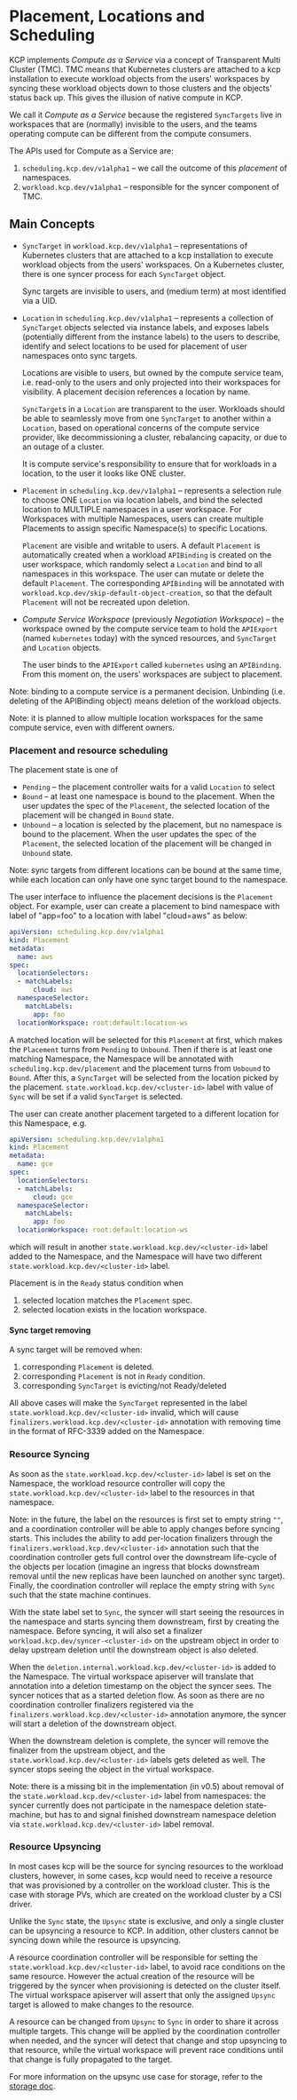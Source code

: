 # Placement, Locations and Scheduling

KCP implements *Compute as a Service* via a concept of Transparent Multi Cluster (TMC). TMC means that
Kubernetes clusters are attached to a kcp installation to execute workload objects from the users'
workspaces by syncing these workload objects down to those clusters and the objects' status
back up. This gives the illusion of native compute in KCP.

We call it *Compute as a Service* because the registered `SyncTargets` live in workspaces that
are (normally) invisible to the users, and the teams operating compute can be different from
the compute consumers.

The APIs used for Compute as a Service are:

1. `scheduling.kcp.dev/v1alpha1` – we call the outcome of this *placement* of namespaces.
2. `workload.kcp.dev/v1alpha1` – responsible for the syncer component of TMC.

## Main Concepts

- `SyncTarget` in `workload.kcp.dev/v1alpha1` – representations of Kubernetes clusters that are attached to a kcp installation to
  execute workload objects from the users' workspaces. On a Kubernetes cluster, there is one syncer
  process for each `SyncTarget` object.

  Sync targets are invisible to users, and (medium term) at most identified via a UID.

- `Location` in `scheduling.kcp.dev/v1alpha1` – represents a collection of `SyncTarget` objects selected via instance labels, and
  exposes labels (potentially different from the instance labels) to the users to describe, identify and select locations to be used
  for placement of user namespaces onto sync targets.

  Locations are visible to users, but owned by the compute service team, i.e. read-only to the users and only projected
  into their workspaces for visibility. A placement decision references a location by name.

  `SyncTarget`s in a `Location` are transparent to the user. Workloads should be able to seamlessly move from one `SyncTarget` to another
  within a `Location`, based on operational concerns of the compute service provider, like decommissioning a cluster, rebalancing
  capacity, or due to an outage of a cluster.

  It is compute service's responsibility to ensure that for workloads in a location, to the user it looks like ONE cluster.

- `Placement` in `scheduling.kcp.dev/v1alpha1` – represents a selection rule to choose ONE `Location` via location labels, and bind
  the selected location to MULTIPLE namespaces in a user workspace. For Workspaces with multiple Namespaces, users can create multiple
  Placements to assign specific Namespace(s) to specific Locations.

  `Placement` are visible and writable to users. A default `Placement` is automatically created when a workload `APIBinding` is
  created on the user workspace, which randomly select a `Location` and bind to all namespaces in this workspace. The user can mutate
  or delete the default `Placement`. The corresponding `APIBinding` will be annotated with `workload.kcp.dev/skip-default-object-creation`,
  so that the default `Placement` will not be recreated upon deletion.

- *Compute Service Workspace* (previously *Negotiation Workspace*) – the workspace owned by the compute service team to hold
  the `APIExport` (named `kubernetes` today) with the synced resources, and `SyncTarget` and `Location` objects.

  The user binds to the `APIExport` called `kubernetes` using an `APIBinding`. From this moment on, the users' workspaces
  are subject to placement.

Note: binding to a compute service is a permanent decision. Unbinding (i.e. deleting of the APIBinding object) means deletion of the
workload objects.

Note: it is planned to allow multiple location workspaces for the same compute service, even with different owners.

### Placement and resource scheduling

The placement state is one of
- `Pending` – the placement controller waits for a valid `Location` to select
- `Bound` – at least one namespace is bound to the placement. When the user updates the spec of the `Placement`, the selected location of
  the placement will be changed in `Bound` state.
- `Unbound` – a location is selected by the placement, but no namespace is bound to the placement. When the user updates the spec of the `Placement`, the
  selected location of the placement will be changed in `Unbound` state.

Note: sync targets from different locations can be bound at the same time, while each location can only have one sync target bound to the
namespace.

The user interface to influence the placement decisions is the `Placement` object. For example, user can create a placement to bind namespace with
label of "app=foo" to a location with label "cloud=aws" as below:

```yaml
apiVersion: scheduling.kcp.dev/v1alpha1
kind: Placement
metadata:
  name: aws
spec:
  locationSelectors:
  - matchLabels:
      cloud: aws
  namespaceSelector:
    matchLabels:
      app: foo
  locationWorkspace: root:default:location-ws
```

A matched location will be selected for this `Placement` at first, which makes the `Placement` turns from `Pending` to `Unbound`. Then if there is at
least one matching Namespace, the Namespace will be annotated with `scheduling.kcp.dev/placement` and the placement turns from `Unbound` to `Bound`.
After this, a `SyncTarget` will be selected from the location picked by the placement.  `state.workload.kcp.dev/<cluster-id>` label with value of `Sync` will be set if a valid `SyncTarget` is selected.

The user can create another placement targeted to a different location for this Namespace, e.g.

```yaml
apiVersion: scheduling.kcp.dev/v1alpha1
kind: Placement
metadata:
  name: gce
spec:
  locationSelectors:
  - matchLabels:
      cloud: gce
  namespaceSelector:
    matchLabels:
      app: foo
  locationWorkspace: root:default:location-ws
```

which will result in another `state.workload.kcp.dev/<cluster-id>` label added to the Namespace, and the Namespace will have two different
`state.workload.kcp.dev/<cluster-id>` label.

Placement is in the `Ready` status condition when

1. selected location matches the `Placement` spec.
2. selected location exists in the location workspace.

#### Sync target removing

A sync target will be removed when:

1. corresponding `Placement` is deleted.
2. corresponding `Placement` is not in `Ready` condition.
3. corresponding `SyncTarget` is evicting/not Ready/deleted

All above cases will make the `SyncTarget` represented in the label `state.workload.kcp.dev/<cluster-id>` invalid, which will cause
`finalizers.workload.kcp.dev/<cluster-id>` annotation with removing time in the format of RFC-3339 added on the Namespace.

### Resource Syncing

As soon as the `state.workload.kcp.dev/<cluster-id>` label is set on the Namespace, the workload resource controller will
copy the `state.workload.kcp.dev/<cluster-id>` label to the resources in that namespace.

Note: in the future, the label on the resources is first set to empty string `""`, and a coordination controller will be
able to apply changes before syncing starts. This includes the ability to add per-location finalizers through the
`finalizers.workload.kcp.dev/<cluster-id>` annotation such that the coordination controller gets full control over
the downstream life-cycle of the objects per location (imagine an ingress that blocks downstream removal until the new replicas
have been launched on another sync target). Finally, the coordination controller will replace the empty string with `Sync`
such that the state machine continues.

With the state label set to `Sync`, the syncer will start seeing the resources in the namespace
and starts syncing them downstream, first by creating the namespace. Before syncing, it will also set
a finalizer `workload.kcp.dev/syncer-<cluster-id>` on the upstream object in order to delay upstream deletion until
the downstream object is also deleted.

When the `deletion.internal.workload.kcp.dev/<cluster-id>` is added to the Namespace. The virtual workspace apiserver
will translate that annotation into a deletion timestamp on the object the syncer sees. The syncer
notices that as a started deletion flow. As soon as there are no coordination controller finalizers registered via the
`finalizers.workload.kcp.dev/<cluster-id>` annotation anymore, the syncer will start a deletion of the downstream object.

When the downstream deletion is complete, the syncer will remove the finalizer from the upstream object, and the
`state.workload.kcp.dev/<cluster-id>` labels gets deleted as well. The syncer stops seeing the object in the virtual
workspace.


Note: there is a missing bit in the implementation (in v0.5) about removal of the `state.workload.kcp.dev/<cluster-id>`
label from namespaces: the syncer currently does not participate in the namespace deletion state-machine, but has to and signal finished
downstream namespace deletion via `state.workload.kcp.dev/<cluster-id>` label removal.

### Resource Upsyncing

In most cases kcp will be the source for syncing resources to the workload clusters, however, in some cases, 
kcp would need to receive a resource that was provisioned by a controller on the workload cluster.
This is the case with storage PVs, which are created on the workload cluster by a CSI driver.

Unlike the `Sync` state, the `Upsync` state is exclusive, and only a single cluster can be upsyncing a resource to KCP.
In addition, other clusters cannot be syncing down while the resource is upsyncing.

A resource coordination controller will be responsible for setting the `state.workload.kcp.dev/<cluster-id>` label,
to avoid race conditions on the same resource. However the actual creation of the resource will be triggered
by the syncer when provisioning is detected on the cluster itself. The virtual workspace apiserver will assert that 
only the assigned `Upsync` target is allowed to make changes to the resource.

A resource can be changed from `Upsync` to `Sync` in order to share it across multiple targets. This change will be applied
by the coordination controller when needed, and the syncer will detect that change and stop upsyncing to that resource,
while the virtual workspace will prevent race conditions until that change is fully propagated to the target.

For more information on the upsync use case for storage, refer to the [storage doc](storage.md).
